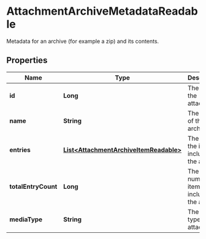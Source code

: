 

# AttachmentArchiveMetadataReadable

Metadata for an archive (for example a zip) and its contents.
## Properties

Name | Type | Description | Notes
------------ | ------------- | ------------- | -------------
**id** | **Long** | The ID of the attachment. |  [optional] [readonly]
**name** | **String** | The name of the archive file. |  [optional] [readonly]
**entries** | [**List&lt;AttachmentArchiveItemReadable&gt;**](AttachmentArchiveItemReadable.md) | The list of the items included in the archive. |  [optional] [readonly]
**totalEntryCount** | **Long** | The number of items included in the archive. |  [optional] [readonly]
**mediaType** | **String** | The MIME type of the attachment. |  [optional] [readonly]



